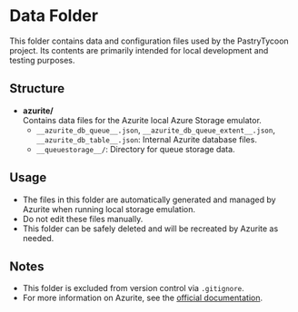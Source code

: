 # Data Folder

This folder contains data and configuration files used by the PastryTycoon project. Its contents are primarily intended for local development and testing purposes.

## Structure

- **azurite/**  
  Contains data files for the Azurite local Azure Storage emulator.  
  - `__azurite_db_queue__.json`, `__azurite_db_queue_extent__.json`, `__azurite_db_table__.json`: Internal Azurite database files.
  - `__queuestorage__/`: Directory for queue storage data.

## Usage

- The files in this folder are automatically generated and managed by Azurite when running local storage emulation.
- Do not edit these files manually.
- This folder can be safely deleted and will be recreated by Azurite as needed.

## Notes

- This folder is excluded from version control via `.gitignore`.
- For more information on Azurite, see the [official documentation](https://github.com/Azure/Azurite).
